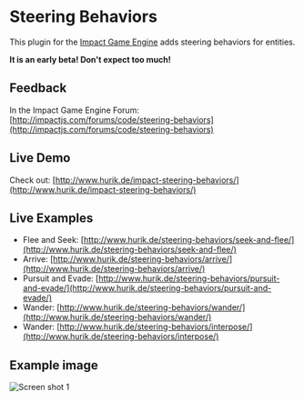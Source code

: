 # Steering Behaviors
This plugin for the [Impact Game Engine](http://impactjs.com/) adds steering behaviors for entities.

**It is an early beta! Don't expect too much!**

## Feedback
In the Impact Game Engine Forum: [http://impactjs.com/forums/code/steering-behaviors](http://impactjs.com/forums/code/steering-behaviors)

## Live Demo
Check out: [http://www.hurik.de/impact-steering-behaviors/](http://www.hurik.de/impact-steering-behaviors/)

## Live Examples
* Flee and Seek: [http://www.hurik.de/steering-behaviors/seek-and-flee/](http://www.hurik.de/steering-behaviors/seek-and-flee/)
* Arrive: [http://www.hurik.de/steering-behaviors/arrive/](http://www.hurik.de/steering-behaviors/arrive/)
* Pursuit and Evade: [http://www.hurik.de/steering-behaviors/pursuit-and-evade/](http://www.hurik.de/steering-behaviors/pursuit-and-evade/)
* Wander: [http://www.hurik.de/steering-behaviors/wander/](http://www.hurik.de/steering-behaviors/wander/)
* Wander: [http://www.hurik.de/steering-behaviors/interpose/](http://www.hurik.de/steering-behaviors/interpose/)

## Example image
![Screen shot 1](/hurik/impact-steering-behaviors/raw/master/example.png)